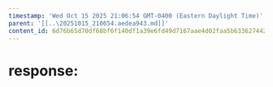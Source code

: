 ```yaml
---
timestamp: 'Wed Oct 15 2025 21:06:54 GMT-0400 (Eastern Daylight Time)'
parent: '[[..\20251015_210654.aedea943.md]]'
content_id: 6d76b65d70df68bf6f140df1a39e6fd49d7167aae4d02faa5b63362744266256
---
```


# response:
